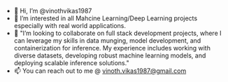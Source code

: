 - 👋 Hi, I’m @vinothvikas1987
- 💪 I’m interested in all Mahcine Learning/Deep Learning projects especially with real world applications.
- 🤝 "I’m looking to collaborate on full stack development projects, where I can leverage my skills in data munging, model development, and containerization for inference. My experience includes working with diverse        datasets, developing robust machine learning models, and deploying scalable inference solutions."
- 📫 You can reach out to me @ vinoth.vikas1987@gmail.com


<!---
vinothvikas1987/vinothvikas1987 is a ✨ special ✨ repository because its `README.md` (this file) appears on your GitHub profile.
You can click the Preview link to take a look at your changes.
--->
